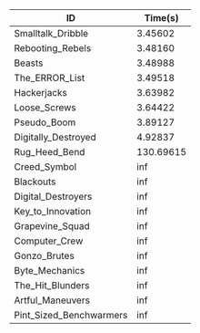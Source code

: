 |ID|Time(s)|
|-|-|
|Smalltalk_Dribble|3.45602|
|Rebooting_Rebels|3.48160|
|Beasts|3.48988|
|The_ERROR_List|3.49518|
|Hackerjacks|3.63982|
|Loose_Screws|3.64422|
|Pseudo_Boom|3.89127|
|Digitally_Destroyed|4.92837|
|Rug_Heed_Bend|130.69615|
|Creed_Symbol|inf|
|Blackouts|inf|
|Digital_Destroyers|inf|
|Key_to_Innovation|inf|
|Grapevine_Squad|inf|
|Computer_Crew|inf|
|Gonzo_Brutes|inf|
|Byte_Mechanics|inf|
|The_Hit_Blunders|inf|
|Artful_Maneuvers|inf|
|Pint_Sized_Benchwarmers|inf|
